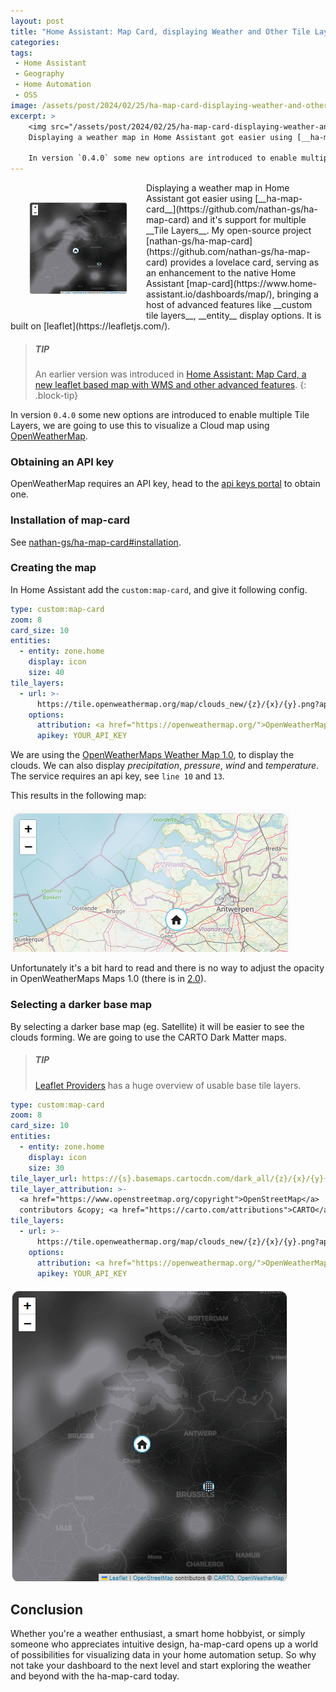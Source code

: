 ```yaml
---
layout: post
title: "Home Assistant: Map Card, displaying Weather and Other Tile Layers"
categories: 
tags:
 - Home Assistant
 - Geography
 - Home Automation
 - OSS
image: /assets/post/2024/02/25/ha-map-card-displaying-weather-and-other-tilelayers/ha-map-card-weather-carto.png
excerpt: >
    <img src="/assets/post/2024/02/25/ha-map-card-displaying-weather-and-other-tilelayers/ha-map-card-with-weather-carto.png" alt="custom:map-card with a CARTO and Weather layer" height="148" width="157" style="float: left; padding: 30px;" />
    Displaying a weather map in Home Assistant got easier using [__ha-map-card__](https://github.com/nathan-gs/ha-map-card) and it's support for multiple __Tile Layers__. My open-source project `ha-map-card` provides a a new lovelace card, serving as an enhancement to the native Home Assistant [map-card](https://www.home-assistant.io/dashboards/map/), bringing a host of advanced features like __custom tile layers__, __entity__ display options. It is built on [leaflet](https://leafletjs.com/).

    In version `0.4.0` some new options are introduced to enable multiple Tile Layers, we are going to use this to visualize a Cloud map using [OpenWeatherMap](https://openweathermap.org/api/weathermaps).
---
```


<img src="/assets/post/2024/02/25/ha-map-card-displaying-weather-and-other-tilelayers/ha-map-card-with-weather-carto.png" alt="custom:map-card with a CARTO and Weather layer" height="148" width="157" style="float: left; padding: 30px;" />
Displaying a weather map in Home Assistant got easier using [__ha-map-card__](https://github.com/nathan-gs/ha-map-card) and it's support for multiple __Tile Layers__. My open-source project [nathan-gs/ha-map-card](https://github.com/nathan-gs/ha-map-card) provides a lovelace card, serving as an enhancement to the native Home Assistant [map-card](https://www.home-assistant.io/dashboards/map/), bringing a host of advanced features like __custom tile layers__, __entity__ display options. It is built on [leaflet](https://leafletjs.com/).

>##### TIP
>
> An earlier version was introduced in [Home Assistant: Map Card, a new leaflet based map with WMS and other advanced features](/2024/01/06/ha-map-card-a-new-and-alternative-leaflet-based-map/).
{: .block-tip}

In version `0.4.0` some new options are introduced to enable multiple Tile Layers, we are going to use this to visualize a Cloud map using [OpenWeatherMap](https://openweathermap.org/api/weathermaps).

### Obtaining an API key

OpenWeatherMap requires an API key, head to the [api keys portal](https://home.openweathermap.org/api_keys) to obtain one.

### Installation of map-card

See [nathan-gs/ha-map-card#installation](https://github.com/nathan-gs/ha-map-card#installation).

### Creating the map

In Home Assistant add the `custom:map-card`, and give it following config. 

```yaml
type: custom:map-card
zoom: 8
card_size: 10
entities:
  - entity: zone.home
    display: icon
    size: 40
tile_layers:
  - url: >-
      https://tile.openweathermap.org/map/clouds_new/{z}/{x}/{y}.png?appid={apikey}
    options:
      attribution: <a href="https://openweathermap.org/">OpenWeatherMap</a>
      apikey: YOUR_API_KEY
```

We are using the [OpenWeatherMaps Weather Map 1.0](https://openweathermap.org/api/weathermaps), to display the clouds. We can also display _precipitation_, _pressure_, _wind_ and _temperature_. The service requires an api key, see `line 10` and `13`.

This results in the following map:

<img src="/assets/post/2024/02/25/ha-map-card-displaying-weather-and-other-tilelayers/ha-map-card-with-weather.png" alt="custom:map-card with a Weather layer" height="228" width="447" />

Unfortunately it's a bit hard to read and there is no way to adjust the opacity in OpenWeatherMaps Maps 1.0 (there is in [2.0](https://openweathermap.org/api/weather-map-1h)).

### Selecting a darker base map

By selecting a darker base map (eg. Satellite) it will be easier to see the clouds forming. We are going to use the CARTO Dark Matter maps. 

> ##### TIP
> 
> [Leaflet Providers](https://leaflet-extras.github.io/leaflet-providers/preview/) has a huge overview of usable base tile layers.

```yaml
type: custom:map-card
zoom: 8
card_size: 10
entities:
  - entity: zone.home
    display: icon
    size: 30
tile_layer_url: https://{s}.basemaps.cartocdn.com/dark_all/{z}/{x}/{y}{r}.png
tile_layer_attribution: >-
  <a href="https://www.openstreetmap.org/copyright">OpenStreetMap</a>
  contributors &copy; <a href="https://carto.com/attributions">CARTO</a>
tile_layers:
  - url: >-
      https://tile.openweathermap.org/map/clouds_new/{z}/{x}/{y}.png?appid={apikey}
    options:
      attribution: <a href="https://openweathermap.org/">OpenWeatherMap</a>
      apikey: YOUR_API_KEY

```

<img src="/assets/post/2024/02/25/ha-map-card-displaying-weather-and-other-tilelayers/ha-map-card-with-weather-carto.png" alt="custom:map-card with a CARTO and Weather layer" />

## Conclusion

Whether you're a weather enthusiast, a smart home hobbyist, or simply someone who appreciates intuitive design, ha-map-card opens up a world of possibilities for visualizing data in your home automation setup. So why not take your dashboard to the next level and start exploring the weather and beyond with the ha-map-card today.